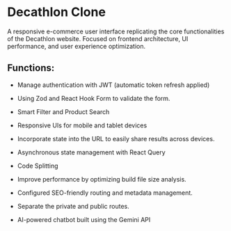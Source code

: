 # Decathlon Clone
A responsive e-commerce user interface replicating the core functionalities of the Decathlon website. Focused on frontend architecture, UI performance, and user experience optimization.

## Functions:
- Manage authentication with JWT (automatic token refresh applied)

- Using Zod and React Hook Form to validate the form.

- Smart Filter and Product Search

- Responsive UIs for mobile and tablet devices

- Incorporate state into the URL to easily share results across devices.

- Asynchronous state management with React Query

- Code Splitting

- Improve performance by optimizing build file size analysis.

- Configured SEO-friendly routing and metadata management.

- Separate the private and public routes.

- AI-powered chatbot built using the Gemini API
